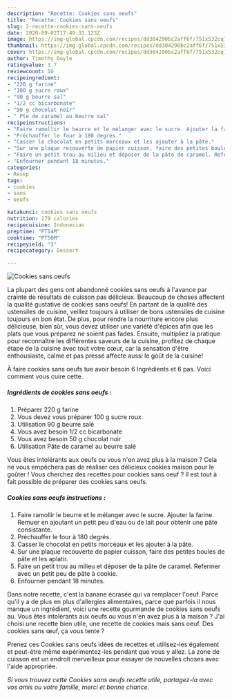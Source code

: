 ```yaml
---
description: "Recette: Cookies sans oeufs"
title: "Recette: Cookies sans oeufs"
slug: 2-recette-cookies-sans-oeufs
date: 2020-09-02T17:49:31.123Z
image: https://img-global.cpcdn.com/recipes/dd304290bc2aff6f/751x532cq70/cookies-sans-oeufs-photo-principale-de-la-recette.jpg
thumbnail: https://img-global.cpcdn.com/recipes/dd304290bc2aff6f/751x532cq70/cookies-sans-oeufs-photo-principale-de-la-recette.jpg
cover: https://img-global.cpcdn.com/recipes/dd304290bc2aff6f/751x532cq70/cookies-sans-oeufs-photo-principale-de-la-recette.jpg
author: Timothy Doyle
ratingvalue: 3.7
reviewcount: 10
recipeingredient:
- "220 g farine"
- "100 g sucre roux"
- "90 g beurre sal"
- "1/2 cc bicarbonate"
- "50 g chocolat noir"
- " Pte de caramel au beurre sal"
recipeinstructions:
- "Faire ramollir le beurre et le mélanger avec le sucre. Ajouter la farine. Remuer en ajoutant un petit peu d&#39;eau ou de lait pour obtenir une pâte consistante."
- "Préchauffer le four à 180 degrés."
- "Casser le chocolat en petits morceaux et les ajouter à la pâte."
- "Sur une plaque recouverte de papier cuisson, faire des petites boules de pâte et les aplatir."
- "Faire un petit trou au milieu et déposer de la pâte de caramel. Refermer avec un petit peu de pâte à cookie."
- "Enfourner pendant 18 minutes."
categories:
- Resep
tags:
- cookies
- sans
- oeufs

katakunci: cookies sans oeufs 
nutrition: 279 calories
recipecuisine: Indonesian
preptime: "PT14M"
cooktime: "PT50M"
recipeyield: "3"
recipecategory: Dessert

---
```



![Cookies sans oeufs](https://img-global.cpcdn.com/recipes/dd304290bc2aff6f/751x532cq70/cookies-sans-oeufs-photo-principale-de-la-recette.jpg)

La plupart des gens ont abandonné cookies sans oeufs à l'avance par crainte de résultats de cuisson pas délicieux. Beaucoup de choses affectent la qualité gustative de cookies sans oeufs! En partant de la qualité des ustensiles de cuisine, veillez toujours à utiliser de bons ustensiles de cuisine toujours en bon état. De plus, pour rendre la nourriture encore plus délicieuse, bien sûr, vous devez utiliser une variété d'épices afin que les plats que vous préparez ne soient pas fades. Ensuite, multipliez la pratique pour reconnaître les différentes saveurs de la cuisine, profitez de chaque étape de la cuisine avec tout votre cœur, car la sensation d'être enthousiaste, calme et pas pressé affecte aussi le goût de la cuisine!

<!--inarticleads1-->

À faire cookies sans oeufs tue avoir besoin 6 Ingrédients et 6 pas. Voici comment vous cuire cette.

##### Ingrédients de cookies sans oeufs :

1. Préparer 220 g farine
1. Vous devez vous préparer 100 g sucre roux
1. Utilisation 90 g beurre salé
1. Vous avez besoin 1/2 cc bicarbonate
1. Vous avez besoin 50 g chocolat noir
1. Utilisation  Pâte de caramel au beurre salé


Vous êtes intolérants aux oeufs ou vous n&#39;en avez plus à la maison ? Cela ne vous empêchera pas de réaliser ces délicieux cookies maison pour le goûter ! Vous cherchez des recettes pour cookies sans oeuf ? Il est tout à fait possible de préparer des cookies sans oeufs. 

<!--inarticleads2-->

##### Cookies sans oeufs instructions :

1. Faire ramollir le beurre et le mélanger avec le sucre. Ajouter la farine. Remuer en ajoutant un petit peu d&#39;eau ou de lait pour obtenir une pâte consistante.
1. Préchauffer le four à 180 degrés.
1. Casser le chocolat en petits morceaux et les ajouter à la pâte.
1. Sur une plaque recouverte de papier cuisson, faire des petites boules de pâte et les aplatir.
1. Faire un petit trou au milieu et déposer de la pâte de caramel. Refermer avec un petit peu de pâte à cookie.
1. Enfourner pendant 18 minutes.


Dans notre recette, c&#39;est la banane écrasée qui va remplacer l&#39;oeuf. Parce qu&#39;il y a de plus en plus d&#39;allergies alimentaires, parce que parfois il nous manque un ingrédient, voici une recette gourmande de cookies sans oeufs au. Vous êtes intolérants aux oeufs ou vous n&#39;en avez plus à la maison ? J&#39;ai choisi une recette bien utile, une recette de cookies mais sans oeuf. Des cookies sans œuf, ça vous tente ? 

<!--inarticleads1-->

<p>
Prenez ces Cookies sans oeufs idées de recettes et utilisez-les également et peut-être même expérimentez-les pendant que vous y allez. La zone de cuisson est un endroit merveilleux pour essayer de nouvelles choses avec l'aide appropriée.
</p>

<p>
<i>Si vous trouvez cette Cookies sans oeufs recette utile, partagez-la avec vos amis ou votre famille, merci et bonne chance.</i>
</p>
